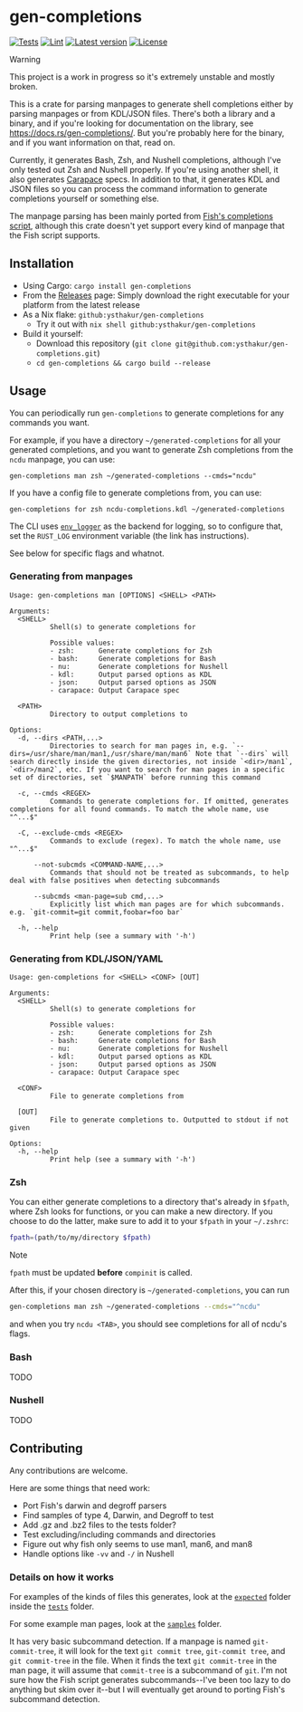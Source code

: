 # gen-completions

[![Tests](https://github.com/ysthakur/gen-completions/actions/workflows/test.yml/badge.svg)](https://github.com/ysthakur/gen-completions/actions)
[![Lint](https://github.com/ysthakur/gen-completions/actions/workflows/lint.yml/badge.svg)](https://github.com/ysthakur/gen-completions/actions)
[![Latest version](https://img.shields.io/crates/v/gen-completions.svg)](https://crates.io/crates/gen-completions)
[![License](https://img.shields.io/crates/l/gen-completions.svg)](./LICENSE.md)

> [!warning]
> This project is a work in progress so it's extremely unstable and mostly broken.

This is a crate for parsing manpages to generate shell completions either by parsing
manpages or from KDL/JSON files. There's both a library and a binary, and if
you're looking for documentation on the library, see https://docs.rs/gen-completions/.
But you're probably here for the binary, and if you want information on that, read on.

Currently, it generates Bash, Zsh, and Nushell completions, although I've only
tested out Zsh and Nushell properly. If you're using another shell, it also generates
[Carapace](https://github.com/rsteube/carapace-bin) specs. In addition to that,
it generates KDL and JSON files so you can process the command information
to generate completions yourself or something else.

The manpage parsing has been mainly ported from [Fish's completions script](https://github.com/fish-shell/fish-shell/blob/master/share/tools/create_manpage_completions.py),
although this crate doesn't yet support every kind of manpage that the Fish script supports.

## Installation

- Using Cargo: `cargo install gen-completions`
- From the [Releases](https://github.com/ysthakur/gen-completions/releases) page:
  Simply download the right executable for your platform from the latest release
- As a Nix flake: `github:ysthakur/gen-completions`
  - Try it out with `nix shell github:ysthakur/gen-completions`
- Build it yourself:
  - Download this repository (`git clone git@github.com:ysthakur/gen-completions.git`)
  - `cd gen-completions && cargo build --release`

## Usage

You can periodically run `gen-completions` to generate completions for any commands you want.

For example, if you have a directory `~/generated-completions` for all your generated
completions, and you want to generate Zsh completions from the `ncdu` manpage, you can use:

```shell
gen-completions man zsh ~/generated-completions --cmds="ncdu"
```

If you have a config file to generate completions from, you can use:

```shell
gen-completions for zsh ncdu-completions.kdl ~/generated-completions
```

The CLI uses [`env_logger`](https://docs.rs/env_logger/) as the backend for logging,
so to configure that, set the `RUST_LOG` environment variable (the link has instructions).

See below for specific flags and whatnot.

### Generating from manpages

```
Usage: gen-completions man [OPTIONS] <SHELL> <PATH>

Arguments:
  <SHELL>
          Shell(s) to generate completions for

          Possible values:
          - zsh:      Generate completions for Zsh
          - bash:     Generate completions for Bash
          - nu:       Generate completions for Nushell
          - kdl:      Output parsed options as KDL
          - json:     Output parsed options as JSON
          - carapace: Output Carapace spec

  <PATH>
          Directory to output completions to

Options:
  -d, --dirs <PATH,...>
          Directories to search for man pages in, e.g. `--dirs=/usr/share/man/man1,/usr/share/man/man6` Note that `--dirs` will search directly inside the given directories, not inside `<dir>/man1`, `<dir>/man2`, etc. If you want to search for man pages in a specific set of directories, set `$MANPATH` before running this command

  -c, --cmds <REGEX>
          Commands to generate completions for. If omitted, generates completions for all found commands. To match the whole name, use "^...$"

  -C, --exclude-cmds <REGEX>
          Commands to exclude (regex). To match the whole name, use "^...$"

      --not-subcmds <COMMAND-NAME,...>
          Commands that should not be treated as subcommands, to help deal with false positives when detecting subcommands

      --subcmds <man-page=sub cmd,...>
          Explicitly list which man pages are for which subcommands. e.g. `git-commit=git commit,foobar=foo bar`

  -h, --help
          Print help (see a summary with '-h')
```

### Generating from KDL/JSON/YAML

```
Usage: gen-completions for <SHELL> <CONF> [OUT]

Arguments:
  <SHELL>
          Shell(s) to generate completions for

          Possible values:
          - zsh:      Generate completions for Zsh
          - bash:     Generate completions for Bash
          - nu:       Generate completions for Nushell
          - kdl:      Output parsed options as KDL
          - json:     Output parsed options as JSON
          - carapace: Output Carapace spec

  <CONF>
          File to generate completions from

  [OUT]
          File to generate completions to. Outputted to stdout if not given

Options:
  -h, --help
          Print help (see a summary with '-h')
```

### Zsh

You can either generate completions to a directory that's already in `$fpath`, where
Zsh looks for functions, or you can make a new directory. If you choose to do the latter,
make sure to add it to your `$fpath` in your `~/.zshrc`:

```zsh
fpath=(path/to/my/directory $fpath)
```

> [!note]
> `fpath` must be updated **before** `compinit` is called.

After this, if your chosen directory is `~/generated-completions`, you can run

```zsh
gen-completions man zsh ~/generated-completions --cmds="^ncdu"
```

and when you try `ncdu <TAB>`, you should see completions for all of ncdu's flags.

### Bash

TODO

### Nushell

TODO

## Contributing

Any contributions are welcome.

Here are some things that need work:

- Port Fish's darwin and degroff parsers
- Find samples of type 4, Darwin, and Degroff to test
- Add .gz and .bz2 files to the tests folder?
- Test excluding/including commands and directories
- Figure out why fish only seems to use man1, man6, and man8
- Handle options like `-vv` and `-/` in Nushell

### Details on how it works

For examples of the kinds of files this generates, look at the
[`expected`](./tests/resources/expected/) folder inside the [`tests`](./tests) folder.

For some example man pages, look at the [`samples`](/samples/) folder.

It has very basic subcommand detection. If a manpage is named `git-commit-tree`,
it will look for the text `git commit tree`, `git-commit tree`, and `git commit-tree` in
the file. When it finds the text `git commit-tree` in the man page, it will
assume that `commit-tree` is a subcommand of `git`. I'm not sure how the Fish
script generates subcommands--I've been too lazy to do anything but skim over it--but
I will eventually get around to porting Fish's subcommand detection.

